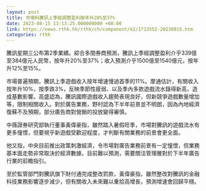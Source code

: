 ```yaml
---
layout: post
title: 市場料騰訊上季經調整盈利按年升20%至37%
date: 2023-08-15 13:13:25.000000000 +08:00
link: https://news.rthk.hk/rthk/ch/component/k2/1713552-20230815.htm
categories: rthk
---
```


騰訊星期三公布第2季業績。綜合多間券商預測，騰訊上季經調整盈利介乎339億至384億元人民幣，按年升20%至37%；收入預測介乎1500億至1540億元，按年升12%至15%。

市場普遍預期，騰訊上季遊戲收入按年增速慢過首季的11%。摩通估計，有關收入按年升10%，按季跌3%，反映季節性疲弱、以及季內多款遊戲流水錄得新高，造成基數影響。高盛認為，騰訊國際遊戲收入趨勢表現良好，但新競爭遊戲數量增加等，限制相關收入。對於廣告業務，野村認為下半年前景並不明朗，因為內地經濟復蘇不及預期，部分廣告商對營銷的投放變得審慎。

中薇證券研究部執行董事黃偉豪指，雖然踏入暑假旺季，市場對騰訊的遊戲流水有更多憧憬，但要視乎新遊戲受歡迎程度，才判斷有關業務的前景會更全面。

他又指，中央目前推出政策刺激經濟，令市場對廣告業務前景有一定憧憬，但業務基本面走勢非常取決於經濟數據，目前難以預測，需要關注管理層對於下半年廣告行業的前瞻指引。

至於監管部門對騰訊旗下財付通完成整改罰款，黃偉豪指，雖然整改對騰訊的金融科技業務影響逐步減少，但有關收入未來難以重拾高增長，預測增速會回歸平穩。
